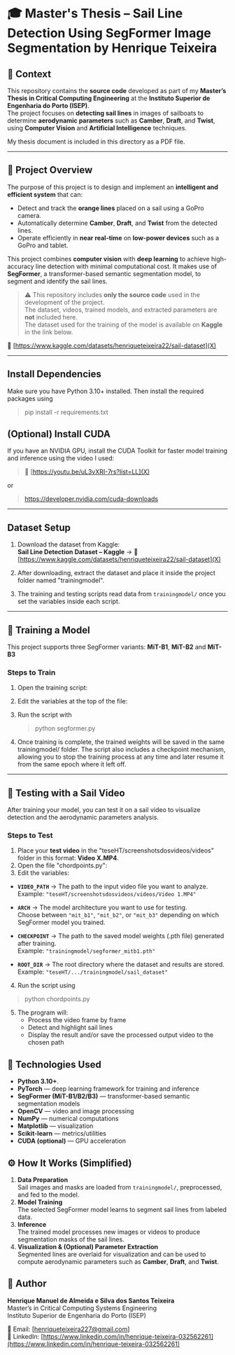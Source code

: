 # 🎓 Master's Thesis – Sail Line Detection Using SegFormer Image Segmentation by Henrique Teixeira

## 🧭 Context
This repository contains the **source code** developed as part of my **Master’s Thesis in Critical Computing Engineering** at the **Instituto Superior de Engenharia do Porto (ISEP)**.  
The project focuses on **detecting sail lines** in images of sailboats to determine **aerodynamic parameters** such as **Camber**, **Draft**, and **Twist**, using **Computer Vision** and **Artificial Intelligence** techniques.

My thesis document is included in this directory as a PDF file.

---

## 📖 Project Overview

The purpose of this project is to design and implement an **intelligent and efficient system** that can:
- Detect and track the **orange lines** placed on a sail using a GoPro camera.  
- Automatically determine **Camber**, **Draft**, and **Twist** from the detected lines.  
- Operate efficiently in **near real-time** on **low-power devices** such as a GoPro and tablet.  

This project combines **computer vision** with **deep learning** to achieve high-accuracy line detection with minimal computational cost.  It makes use of **SegFormer**, a transformer-based semantic segmentation model, to segment and identify the sail lines.

> ⚠️ This repository includes **only the source code** used in the development of the project.  
> The dataset, videos, trained models, and extracted parameters are **not** included here.  
> The dataset used for the training of the model is available on **Kaggle** in the link below.

🔗 [https://www.kaggle.com/datasets/henriqueteixeira22/sail-dataset](X) 

---

## Install Dependencies
Make sure you have Python 3.10+ installed.
Then install the required packages using 

> pip install -r requirements.txt

## (Optional) Install CUDA
If you have an NVIDIA GPU, install the CUDA Toolkit for faster model training and inference using the video I used:
> 🔗 [https://youtu.be/uL3vXRI-7rs?list=LL](X)

or

> https://developer.nvidia.com/cuda-downloads

---

## Dataset Setup

1. Download the dataset from Kaggle:  
   **Sail Line Detection Dataset – Kaggle** → 🔗 [https://www.kaggle.com/datasets/henriqueteixeira22/sail-dataset](X)

2. After downloading, extract the dataset and place it inside the project folder named "trainingmodel".
3. The training and testing scripts read data from `trainingmodel/` once you set the variables inside each script.

---

## 🧠 Training a Model

This project supports three SegFormer variants: **MiT-B1**, **MiT-B2** and **MiT-B3** 

### Steps to Train
1. Open the training script:
2. Edit the variables at the top of the file:
3. Run the script with
    > python segformer.py

4. Once training is complete, the trained weights will be saved in the same trainingmodel/ folder. The script also includes a checkpoint mechanism, allowing you to stop the training process at any time and later resume it from the same epoch where it left off.

---

## 🎥 Testing with a Sail Video

After training your model, you can test it on a sail video to visualize detection and the aerodynamic parameters analysis.

### Steps to Test
1. Place your **test video** in the "teseHT/screenshotsdosvideos/videos" folder in this format: **Video X.MP4**.  
2. Open the file "chordpoints.py":
3. Edit the variables:
- **`VIDEO_PATH`** → The path to the input video file you want to analyze.  
     Example: `"teseHT/screenshotsdosvideos/videos/Video 1.MP4"`

- **`ARCH`** → The model architecture you want to use for testing.  
     Choose between `"mit_b1"`, `"mit_b2"`, or `"mit_b3"` depending on which SegFormer model you trained.

 - **`CHECKPOINT`** → The path to the saved model weights (.pth file) generated after training.  
     Example: `"trainingmodel/segformer_mitb1.pth"`

 - **`ROOT_DIR`** → The root directory where the dataset and results are stored.  
     Example: `"teseHT/.../trainingmodel/sail_dataset"`

4. Run the script using
> python chordpoints.py

5. The program will:
    - Process the video frame by frame
    - Detect and highlight sail lines
    - Display the result and/or save the processed output video to the chosen path

## 🧩 Technologies Used

- **Python 3.10+**.
- **PyTorch** — deep learning framework for training and inference  
- **SegFormer (MiT-B1/B2/B3)** — transformer-based semantic segmentation models  
- **OpenCV** — video and image processing  
- **NumPy** — numerical computations  
- **Matplotlib** — visualization  
- **Scikit-learn** — metrics/utilities  
- **CUDA (optional)** — GPU acceleration  

## ⚙️ How It Works (Simplified)

1. **Data Preparation**  
   Sail images and masks are loaded from `trainingmodel/`, preprocessed, and fed to the model.
2. **Model Training**  
   The selected SegFormer model learns to segment sail lines from labeled data.
3. **Inference**  
   The trained model processes new images or videos to produce segmentation masks of the sail lines.
4. **Visualization & (Optional) Parameter Extraction**  
   Segmented lines are overlaid for visualization and can be used to compute aerodynamic parameters such as **Camber**, **Draft**, and **Twist**.

## 👤 Author
**Henrique Manuel de Almeida e Silva dos Santos Teixeira**  
Master’s in Critical Computing Systems Engineering  
Instituto Superior de Engenharia do Porto (ISEP)  

📧 Email: [henriqueteixeira227@gmail.com]  
🔗 LinkedIn: [https://www.linkedin.com/in/henrique-teixeira-032562261](https://www.linkedin.com/in/henrique-teixeira-032562261)

